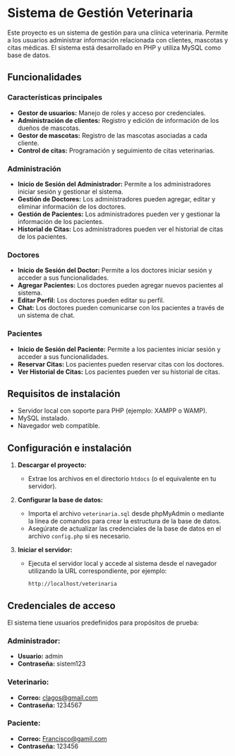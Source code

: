 # Sistema de Gestión Veterinaria

Este proyecto es un sistema de gestión para una clínica veterinaria. Permite a los usuarios administrar información relacionada con clientes, mascotas y citas médicas. El sistema está desarrollado en PHP y utiliza MySQL como base de datos.

## Funcionalidades

### Características principales
- **Gestor de usuarios:** Manejo de roles y acceso por credenciales.
- **Administración de clientes:** Registro y edición de información de los dueños de mascotas.
- **Gestor de mascotas:** Registro de las mascotas asociadas a cada cliente.
- **Control de citas:** Programación y seguimiento de citas veterinarias.

### Administración
- **Inicio de Sesión del Administrador:** Permite a los administradores iniciar sesión y gestionar el sistema.
- **Gestión de Doctores:** Los administradores pueden agregar, editar y eliminar información de los doctores.
- **Gestión de Pacientes:** Los administradores pueden ver y gestionar la información de los pacientes.
- **Historial de Citas:** Los administradores pueden ver el historial de citas de los pacientes.

### Doctores
- **Inicio de Sesión del Doctor:** Permite a los doctores iniciar sesión y acceder a sus funcionalidades.
- **Agregar Pacientes:** Los doctores pueden agregar nuevos pacientes al sistema.
- **Editar Perfil:** Los doctores pueden editar su perfil.
- **Chat:** Los doctores pueden comunicarse con los pacientes a través de un sistema de chat.

### Pacientes
- **Inicio de Sesión del Paciente:** Permite a los pacientes iniciar sesión y acceder a sus funcionalidades.
- **Reservar Citas:** Los pacientes pueden reservar citas con los doctores.
- **Ver Historial de Citas:** Los pacientes pueden ver su historial de citas.

## Requisitos de instalación

- Servidor local con soporte para PHP (ejemplo: XAMPP o WAMP).
- MySQL instalado.
- Navegador web compatible.

## Configuración e instalación

1. **Descargar el proyecto:**
   - Extrae los archivos en el directorio `htdocs` (o el equivalente en tu servidor).

2. **Configurar la base de datos:**
   - Importa el archivo `veterinaria.sql` desde phpMyAdmin o mediante la línea de comandos para crear la estructura de la base de datos.
   - Asegúrate de actualizar las credenciales de la base de datos en el archivo `config.php` si es necesario.

3. **Iniciar el servidor:**
   - Ejecuta el servidor local y accede al sistema desde el navegador utilizando la URL correspondiente, por ejemplo:

     ```text
     http://localhost/veterinaria
     ```

## Credenciales de acceso

El sistema tiene usuarios predefinidos para propósitos de prueba:

### Administrador:
- **Usuario:** admin
- **Contraseña:** sistem123

### Veterinario:
- **Correo:** clagos@gmail.com
- **Contraseña:** 1234567

### Paciente:
- **Correo:** Francisco@gamil.com
- **Contraseña:** 123456
